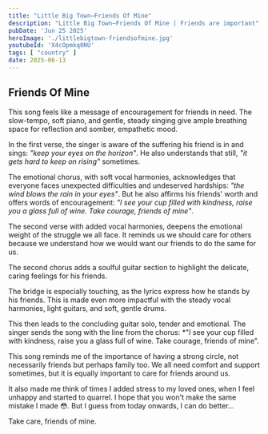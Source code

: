 ```yaml
---
title: "Little Big Town—Friends Of Mine"
description: "Little Big Town—Friends Of Mine | Friends are important"
pubDate: 'Jun 25 2025'
heroImage: './littlebigtown-friendsofmine.jpg'
youtubeId: 'X4cOpmkq0NU'
tags: [ "country" ]
date: 2025-06-13
---
```


## Friends Of Mine

This song feels like a message of encouragement for friends in need. The
slow-tempo, soft piano, and gentle, steady singing
give ample breathing space for reflection and somber, empathetic mood.

In the first verse, the singer is aware of the suffering his friend is in and sings: *"keep your eyes on the horizon"*.
He
also understands that still, *"it gets hard to keep on rising"* sometimes.

The emotional chorus, with soft vocal harmonies, acknowledges that everyone faces unexpected difficulties and undeserved
hardships: *"the wind blows
the rain in your eyes"*. But he also affirms his friends' worth and offers words of encouragement: *"I see your cup
filled with kindness, raise you a glass full of wine. Take courage, friends of mine"*.

The second verse with added vocal harmonies, deepens the emotional weight of the struggle we all face. It reminds us we
should care for others because we understand how we would want our friends to do the same for us.

The second chorus adds a soulful guitar section to highlight the delicate, caring feelings for his friends.

The bridge is especially touching, as the lyrics express how he stands by his friends. This is made even more impactful
with
the steady
vocal harmonies, light guitars, and soft, gentle drums.

This then leads to the concluding guitar solo, tender and emotional. The singer sends the song with
the line from the chorus: *"I see your cup
filled with kindness, raise you a glass full of wine. Take courage, friends of mine".

This song reminds me of the importance of having a strong circle, not necessarily friends but perhaps family too. We all
need
comfort and support sometimes, but it is equally important to care for friends around us.

It also made me think of times I added stress to my loved ones, when I feel unhappy and started to quarrel. I hope that
you won't make the same mistake I made 😳. But I guess from today onwards, I can do better...

Take care, friends of mine.

